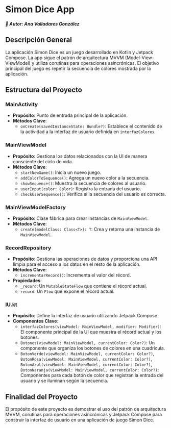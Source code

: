 # Simon Dice App

##### 👤 Autor: Ana Valladares González

## Descripción General
La aplicación Simon Dice es un juego desarrollado en Kotlin y Jetpack Compose. La app sigue el patrón de arquitectura MVVM (Model-View-ViewModel) y utiliza corutinas para operaciones asincrónicas. El objetivo principal del juego es repetir la secuencia de colores mostrada por la aplicación.

## Estructura del Proyecto

### MainActivity
- **Propósito**: Punto de entrada principal de la aplicación.
- **Métodos Clave**:
  - `onCreate(savedInstanceState: Bundle?)`: Establece el contenido de la actividad a la interfaz de usuario definida en `interfazColores`.

### MainViewModel
- **Propósito**: Gestiona los datos relacionados con la UI de manera consciente del ciclo de vida.
- **Métodos Clave**:
  - `startNewGame()`: Inicia un nuevo juego.
  - `addColorToSequence()`: Agrega un nuevo color a la secuencia.
  - `showSequence()`: Muestra la secuencia de colores al usuario.
  - `userInput(color: Color)`: Registra la entrada del usuario.
  - `checkUserSequence()`: Verifica si la secuencia del usuario es correcta.

### MainViewModelFactory
- **Propósito**: Clase fábrica para crear instancias de `MainViewModel`.
- **Métodos Clave**:
  - `create(modelClass: Class<T>): T`: Crea y retorna una instancia de `MainViewModel`.

### RecordRepository
- **Propósito**: Gestiona las operaciones de datos y proporciona una API limpia para el acceso a los datos en el resto de la aplicación.
- **Métodos Clave**:
  - `incrementarRecord()`: Incrementa el valor del récord.
- **Propiedades**:
  - `_record`: Un `MutableStateFlow` que contiene el récord actual.
  - `record`: Un `Flow` que expone el récord actual.

### IU.kt
- **Propósito**: Define la interfaz de usuario utilizando Jetpack Compose.
- **Componentes Clave**:
  - `interfazColores(viewModel: MainViewModel, modifier: Modifier)`: El componente principal de la UI que muestra el récord actual y los botones.
  - `Botones(viewModel: MainViewModel, currentColor: Color?)`: Un componente que organiza los botones de colores en una cuadrícula.
  - `BotonVerde(viewModel: MainViewModel, currentColor: Color?)`, `BotonRosa(viewModel: MainViewModel, currentColor: Color?)`, `BotonAzul(viewModel: MainViewModel, currentColor: Color?)`, `BotonNaranja(viewModel: MainViewModel, currentColor: Color?)`: Componentes para cada botón de color que registran la entrada del usuario y se iluminan según la secuencia.

## Finalidad del Proyecto
El propósito de este proyecto es demostrar el uso del patrón de arquitectura MVVM, corutinas para operaciones asincrónicas y Jetpack Compose para construir la interfaz de usuario en una aplicación de juego Simon Dice.